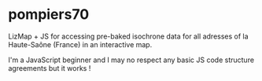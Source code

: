 # pompiers70
LizMap + JS for accessing pre-baked isochrone data for all adresses of la Haute-Saône (France) in an interactive map.

I'm a JavaScript beginner and I may no respect any basic JS code structure agreements but it works !
